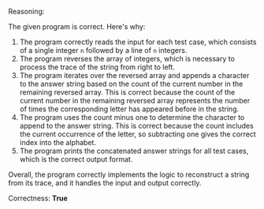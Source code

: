 Reasoning:

The given program is correct. Here's why:

1. The program correctly reads the input for each test case, which consists of a single integer `n` followed by a line of `n` integers.
2. The program reverses the array of integers, which is necessary to process the trace of the string from right to left.
3. The program iterates over the reversed array and appends a character to the answer string based on the count of the current number in the remaining reversed array. This is correct because the count of the current number in the remaining reversed array represents the number of times the corresponding letter has appeared before in the string.
4. The program uses the count minus one to determine the character to append to the answer string. This is correct because the count includes the current occurrence of the letter, so subtracting one gives the correct index into the alphabet.
5. The program prints the concatenated answer strings for all test cases, which is the correct output format.

Overall, the program correctly implements the logic to reconstruct a string from its trace, and it handles the input and output correctly.

Correctness: **True**